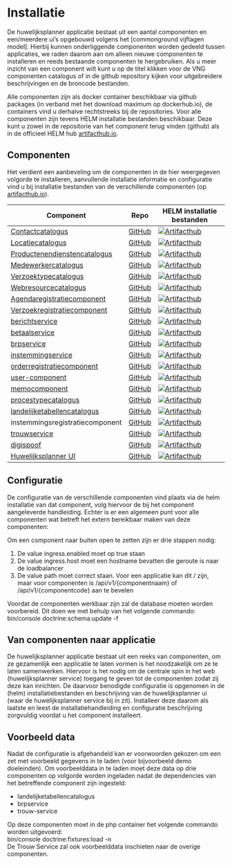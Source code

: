   
# Installatie
De huwelijksplanner applicatie bestaat uit een aantal componenten en een/meerdere ui’s opgebouwd volgens het [commonground vijflagen model]. Hierbij kunnen onderliggende componenten worden gedeeld tussen applicaties, we raden daarom aan om alleen nieuwe componenten te installeren en reeds bestaande componenten te hergebruiken.  Als u meer inzicht van een component wilt kunt u op de titel klikken voor de VNG componenten catalogus of in de github repository kijken voor uitgebreidere beschrijvingen en  de broncode bestanden.  

Alle componenten zijn als docker container beschikbaar via github packages (in verband met het download maximum op dockerhub.io), de containers vind u derhalve rechtstreeks bij de repositories. Voor alle componenten zijn tevens HELM installatie bestanden beschikbaar. Deze kunt u zowel in de repositorie van het component terug vinden (github) als in de officieel HELM  hub [artifacthub.io](https://artifacthub.io/).
## Componenten
Het verdient een aanbeveling om de componenten in de hier weergegeven volgorde te installeren, aanvullende installatie informatie en configuratie vind u bij installatie bestanden van de verschillende componenten (op [artifacthub.io](https://artifacthub.io/)).

| Component                        | Repo | HELM installatie bestanden |
| -------------------------------- | ---------- | ---------- |
| [Contactcatalogus](https://componentencatalogus.commonground.nl/producten/74/componenten/26)| [GitHub](https://github.com/ConductionNL/contactcatalogus) | [![Artifacthub](https://img.shields.io/endpoint?url=https://artifacthub.io/badge/repository/contactcatalogus)](https://artifacthub.io/packages/helm/contact-catalogus/contactcatalogus) |
| [Locatiecatalogus](https://componentencatalogus.commonground.nl/producten/74/componenten/27)| [GitHub](https://github.com/ConductionNL/locatiecatalogus) | [![Artifacthub](https://img.shields.io/endpoint?url=https://artifacthub.io/badge/repository/locatiecatalogus)](https://artifacthub.io/packages/helm/ocatiecatalogus/ocatiecatalogus) |
| [Productenendienstencatalogus](https://componentencatalogus.commonground.nl/producten/74/componenten/124)| [GitHub](https://github.com/ConductionNL/productenendienstencatalogus) | [![Artifacthub](https://img.shields.io/endpoint?url=https://artifacthub.io/badge/repository/productenendienstencatalogus)](https://artifacthub.io/packages/helm/productenendienstencatalogus/productenendienstencatalogus) |  
| [Medewerkercatalogus](https://componentencatalogus.commonground.nl/producten/74/componenten/21) | [GitHub](https://github.com/ConductionNL/medewerkercatalogus) | [![Artifacthub](https://img.shields.io/endpoint?url=https://artifacthub.io/badge/repository/medewerkercatalogus)](https://artifacthub.io/packages/helm/medewerkercatalogus/medewerkercatalogus) | 
| [Verzoektypecatalogus](https://componentencatalogus.commonground.nl/producten/74/componenten/15) | [GitHub](https://github.com/ConductionNL/verzoektypecatalogus) | [![Artifacthub](https://img.shields.io/endpoint?url=https://artifacthub.io/badge/repository/verzoektypecatalogus)](https://artifacthub.io/packages/helm/verzoektypecatalogus/verzoektypecatalogus) |  
| [Webresourcecatalogus](https://componentencatalogus.commonground.nl/producten/74/componenten/12)      | [GitHub](https://github.com/ConductionNL/webresourcecatalogus) | [![Artifacthub](https://img.shields.io/endpoint?url=https://artifacthub.io/badge/repository/webresourcecatalogus)](https://artifacthub.io/packages/helm/webresourcecatalogus/webresourcecatalogus) |  
| [Agendaregistratiecomponent](https://componentencatalogus.commonground.nl/producten/74/componenten/20) | [GitHub](https://github.com/ConductionNL/agendaservice) | [![Artifacthub](https://img.shields.io/endpoint?url=https://artifacthub.io/badge/repository/agendaservice)](https://artifacthub.io/packages/helm/agendaservice/agendaservice) | 
| [Verzoekregistratiecomponent](https://componentencatalogus.commonground.nl/producten/74/componenten/17) | [GitHub](https://github.com/ConductionNL/verzoekregistratiecomponent) | [![Artifacthub](https://img.shields.io/endpoint?url=https://artifacthub.io/badge/repository/verzoektypecatalogus)](https://artifacthub.io/packages/helm/verzoektypecatalogus/verzoektypecatalogus) |
| [berichtservice](https://componentencatalogus.commonground.nl/producten/74/componenten/30) | [GitHub](https://github.com/ConductionNL/berichtservice) | [![Artifacthub](https://img.shields.io/endpoint?url=https://artifacthub.io/badge/repository/berichtservice)](https://artifacthub.io/packages/helm/berichtservice/berichtservice) |  
| [betaalservice](https://componentencatalogus.commonground.nl/producten/74/componenten/29) | [GitHub](https://github.com/ConductionNL/betaalservice) | [![Artifacthub](https://img.shields.io/endpoint?url=https://artifacthub.io/badge/repository/betaalservice)](https://artifacthub.io/packages/helm/betaalservice/betaalservice) | 
| [brpservice](https://componentencatalogus.commonground.nl/producten/74/componenten/128)  | [GitHub](https://github.com/ConductionNL/brpservice) | [![Artifacthub](https://img.shields.io/endpoint?url=https://artifacthub.io/badge/repository/brpservice)](https://artifacthub.io/packages/helm/brpservice/brpservice) |  
| [instemmingservice](https://componentencatalogus.commonground.nl/producten/74/componenten/22) | [GitHub](https://github.com/ConductionNL/instemmingservice) | [![Artifacthub](https://img.shields.io/endpoint?url=https://artifacthub.io/badge/repository/instemmingservice)](https://artifacthub.io/packages/helm/instemmingservice/instemmingservice) | 
| [orderregistratiecomponent](https://componentencatalogus.commonground.nl/producten/74/componenten/11) |  [GitHub](https://github.com/ConductionNL/orderregistratiecomponent) | [![Artifacthub](https://img.shields.io/endpoint?url=https://artifacthub.io/badge/repository/orderregistratiecomponent)](https://artifacthub.io/packages/helm/orderregistratiecomponent/orderregistratiecomponent) |
| [user-component](https://componentencatalogus.commonground.nl/componenten/32) | [GitHub](https://github.com/ConductionNL/user-component) | [![Artifacthub](https://img.shields.io/endpoint?url=https://artifacthub.io/badge/repository/user-component)](https://artifacthub.io/packages/helm/user-component/user-component) |
| [memocomponent](https://componentencatalogus.commonground.nl/producten/74/componenten/122) | [GitHub](https://github.com/ConductionNL/memo-component) | [![Artifacthub](https://img.shields.io/endpoint?url=https://artifacthub.io/badge/repository/memo-component)](https://artifacthub.io/packages/helm/memo-component/memo-component) |
| [procestypecatalogus](https://componentencatalogus.commonground.nl/producten/74/componenten/125) | [GitHub](https://github.com/ConductionNL/procestypecatalogus) | [![Artifacthub](https://img.shields.io/endpoint?url=https://artifacthub.io/badge/repository/procestypecatalogus)](https://artifacthub.io/packages/helm/procestypecatalogus/procestypecatalogus) |
| [landelijketabellencatalogus](https://componentencatalogus.commonground.nl/producten/74/componenten/14) | [GitHub](https://github.com/ConductionNL/landelijketabellencatalogus) | [![Artifacthub](https://img.shields.io/endpoint?url=https://artifacthub.io/badge/repository/landelijketabellencatalogus)](https://artifacthub.io/packages/helm/landelijketabellencatalogus/landelijketabellencatalogus) |
| instemmingsregistratiecomponent | [GitHub](https://github.com/ConductionNL/instemming-registratie-component) | [![Artifacthub](https://img.shields.io/endpoint?url=https://artifacthub.io/badge/repository/instemming-registratie-component)](https://artifacthub.io/packages/helm/instemming-registratie-component/irc) |
| [trouwservice](https://componentencatalogus.commonground.nl/producten/74/componenten/195) | [GitHub](https://github.com/ConductionNL/trouw-service) | [![Artifacthub](https://img.shields.io/endpoint?url=https://artifacthub.io/badge/repository/trouwservice)](https://artifacthub.io/packages/helm/trouw-service/trouw-service) |
| [digispoof](https://componentencatalogus.commonground.nl/producten/74/componenten/171) | [GitHub](https://github.com/ConductionNL/digispoof)| [![Artifacthub](https://img.shields.io/endpoint?url=https://artifacthub.io/badge/repository/digispoof)](https://artifacthub.io/packages/helm/digispoof-interface/digispoof-interface) |
| [Huwelijksplanner UI](https://componentencatalogus.commonground.nl/producten/74/componenten/36) |[GitHub](https://github.com/ConductionNL/huwelijksplanner-ui) |  [![Artifacthub](https://img.shields.io/endpoint?url=https://artifacthub.io/badge/repository/huwelijksplanner)](https://artifacthub.io/packages/helm/huwelijksplanner/huwelijksplanner) |

## Configuratie
De configuratie van de verschillende componenten vind plaats via de helm installatie van dat component, volg hiervoor de bij het component aangeleverde handleiding. Echter is er een algemeen punt voor alle componenten wat betreft het extern bereikbaar maken van deze componenten:

Om een component naar buiten open te zetten zijn er drie stappen nodig:
1. De value ingress.enabled moet op true staan
2. De value ingress.host moet een hostname bevatten die geroute is naar de loadbalancer
3. De value path moet correct staan. Voor een applicatie kan dit / zijn, maar voor componenten is /api/v1/{componentnaam} of /api/v1/{componentcode} aan te bevelen

Voordat de componenten werkbaar zijn zal de database moeten worden voorbereid. Dit doen we met behulp van het volgende commando:  
bin/console doctrine:schema:update -f  

## Van componenten naar applicatie  
De huwelijksplanner applicatie bestaat uit een reeks van componenten, om ze gezamenlijk een applicatie te laten vormen is het noodzakelijk om ze te laten samenwerken. Hiervoor is het nodig om de centrale spin in het web (huwelijksplanner service) toegang te geven tot de componenten zodat zij deze kan inrichten. De daarvoor benodigde configuratie is opgenomen in de (helm) installatiebestanden en beschrijving van de huwelijksplanner ui (waar de huwelijksplanner service bij in zit). Installeer deze daarom als laatste en leest de installatiehandleiding en configuratie beschrijving zorgvuldig voordat u het component installeert.  

## Voorbeeld data
Nadat de configuratie is afgehandeld kan er voorwoorden gekozen om een zet met voorbeeld gegevens in te laden (voor bijvoorbeeld demo doeleinden). Om voorbeelddata in te laden moet deze data op drie componenten op volgorde worden ingeladen nadat de dependencies van het betreffende component zijn ingesteld:  
- landelijketabellencatalogus  
- brpservice  
- trouw-service  
  
Op deze componenten moet in de php container het volgende commando worden uitgevoerd:  
bin/console doctrine:fixtures:load -n  
De Trouw Service zal ook voorbeelddata inschieten naar de overige componenten.
